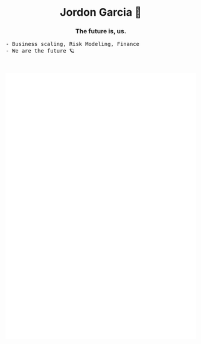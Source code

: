 <h1 align="center">Jordon Garcia 👋</h1>
<h3 align="center">The future is, us.</h3>

<pre>
- Business scaling, Risk Modeling, Finance
- We are the future 🪐
</pre>

<br/>

![Metrics](https://github.com/JordonGarcia/JordonGarcia/blob/main/github-metrics.svg)
